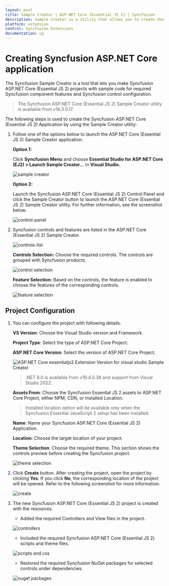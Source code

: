 ```yaml
---
layout: post
title: Sample Creator | ASP.NET Core (Essential JS 2) | Syncfusion
description: Sample Creator is a utility that allows you to create the Syncfusion ASP.NET Core (Essential JS 2) Projects with required Syncfusion controls
platform: extension
control: Syncfusion Extensions
documentation: ug
---
```


# Creating Syncfusion ASP.NET Core application

The Syncfusion Sample Creator is a tool that lets you make Syncfusion ASP.NET Core (Essential JS 2) projects with sample code for required Syncfusion component features and Syncfusion control configuration.

> The Syncfusion ASP.NET Core (Essential JS 2) Sample Creator utility is available from v16.3.0.17.

The following steps is used to create the Syncfusion ASP.NET Core (Essential JS 2) Application by using the Sample Creator utility:

1. Follow one of the options below to launch the ASP.NET Core (Essential JS 2) Sample Creator application:

    **Option 1:**

    Click **Syncfusion Menu** and choose **Essential Studio for ASP.NET Core (EJ2) > Launch Sample Creator…** in **Visual Studio.**

    ![sample creator](images/sample-creator.png)

    **Option 2:**

    Launch the Syncfusion ASP.NET Core (Essential JS 2) Control Panel and click the Sample Creator button to launch the ASP.NET Core (Essential JS 2) Sample Creator utility. For further information, see the screenshot below.

    ![control-panel](images/sample-creator-control-panel.png)

2. Syncfusion controls and features are listed in the ASP.NET Core (Essential JS 2) Sample Creator.

    ![controls-list](images/controls-list.png)

    **Controls Selection:** Choose the required controls. The controls are grouped with Syncfusion products.

    ![control selection](images/controls-selection.png)

    **Feature Selection:** Based on the controls, the feature is enabled to choose the features of the corresponding controls.

    ![feature selection](images/feature-selection.png)

## Project Configuration

1. You can configure the project with following details.

    **VS Version**: Choose the Visual Studio version and Framework.

    **Project Type**: Select the type of ASP.NET Core Project.

    **ASP.NET Core Version**: Select the version of ASP.NET Core Project.

    ![ASP.NET Core essentialjs2 Extension Version for visual studio Sample Creator](images/aspnet-core-essentialjs2-extension-sample-creator-version.png)

    > .NET 6.0 is available from v19.4.0.38 and support from Visual Studio 2022.

    **Assets From**: Choose the Syncfusion Essential JS 2 assets to ASP.NET Core Project, either NPM, CDN, or Installed Location.

    > Installed location option will be available only when the Syncfusion Essential JavaScript 2 setup has been installed.

    **Name**: Name your Syncfusion ASP.NET Core (Essential JS 2) Application.

    **Location**: Choose the target location of your project.

    **Theme Selection**: Choose the required theme. This section shows the controls preview before creating the Syncfusion project.

    ![theme selection](images/theme-selection.png)

2. Click **Create** button. After creating the project, open the project by clicking **Yes**. If you click **No**, the corresponding location of the project will be opened. Refer to the following screenshot for more information.

    ![create](images/create-button.png)

3. The new Syncfusion ASP.NET Core (Essential JS 2) project is created with the resources.

    * Added the required Controllers and View files in the project.

    ![controllers](images/required-controllers.png)

    * Included the required Syncfusion ASP.NET Core (Essential JS 2) scripts and theme files.

    ![scripts and css](images/scripts-css.png)

    * Restored the required Syncfusion NuGet packages for selected controls under dependencies.

    ![nuget packages](images/nuget-packges.png)